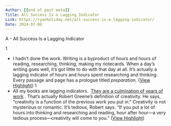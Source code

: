 ```yaml
---
Author: [[end of post meta]]
Title: All Success Is a Lagging Indicator
Link: https://ryanholiday.net/all-success-is-a-lagging-indicator/
Date: 2024-07-06
---
```

A - All Success Is a Lagging Indicator

1
- I hadn’t done the work. Writing is a byproduct of hours and hours of reading, researching, thinking, making my notecards. When a day’s writing goes well, it’s got little to do with that day at all. It’s actually a lagging indicator of hours and hours spent researching and thinking. Every passage and page has a prologue titled *preparation.* ([View Highlight](https://read.readwise.io/read/01h0erp44sjy34579t9f211r3q))
1
- All my books are lagging indicators.  [They are a culmination of years of work](https://www.youtube.com/watch?v=dU7efgGEOgk&ab_channel=DailyStoic) . That’s actually Robert Greene’s definition of creativity. He says, “creativity is a function of the previous work you put in.” Creativity is not mysterious or romantic. It’s tedious, Robert says. “If you put a lot of hours into thinking and researching and reading, hour after hour—a very tedious process—creativity will come to you.” ([View Highlight](https://read.readwise.io/read/01h0erqj8cg2p5gb7a42c8x2pf))
